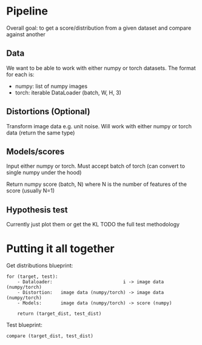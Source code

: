 # Pipeline
Overall goal: to get a score/distribution from a given dataset and compare against another

## Data
We want to be able to work with either numpy or torch datasets. The format for each is:

 - numpy: list of numpy images
 - torch: iterable DataLoader (batch, W, H, 3)


## Distortions (Optional)
Transform image data e.g. unit noise. Will work with either numpy or torch data (return the same type)


## Models/scores
Input either numpy or torch. Must accept batch of torch (can convert to single numpy under the hood)

Return numpy score (batch, N) where N is the number of features of the score (usually N=1)


## Hypothesis test
Currently just plot them or get the KL
TODO the full test methodology



# Putting it all together

Get distributions blueprint:
```
for (target, test):
    - Dataloader:                          i -> image data (numpy/torch)
    - Distortion:   image data (numpy/torch) -> image data (numpy/torch)
    - Models:       image data (numpy/torch) -> score (numpy)

    return (target_dist, test_dist)
```

Test blueprint: 
```
compare (target_dist, test_dist)
```